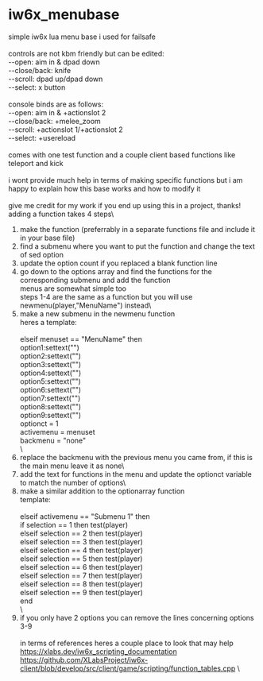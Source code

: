 # iw6x_menubase
simple iw6x lua menu base i used for failsafe\
\
controls are not kbm friendly but can be edited:\
--open: aim in & dpad down\
--close/back: knife\
--scroll: dpad up/dpad down\
--select: x button\
\
console binds are as follows:\
--open: aim in & +actionslot 2\
--close/back: +melee_zoom\
--scroll: +actionslot 1/+actionslot 2\
--select: +usereload\
\
comes with one test function and a couple client based functions like teleport and kick\
\
i wont provide much help in terms of making specific functions but i am happy to explain how this base works and how to modify it\
\
give me credit for my work if you end up using this in a project, thanks!
\
adding a function takes 4 steps\
1) make the function (preferrably in a separate functions file and include it in your base file)
2) find a submenu where you want to put the function and change the text of sed option
3) update the option count if you replaced a blank function line
4) go down to the options array and find the functions for the corresponding submenu and add the function
\
menus are somewhat simple too\
steps 1-4 are the same as a function but you will use newmenu(player,"MenuName") instead\
5) make a new submenu in the newmenu function\
  heres a template:\
  \
      elseif menuset == "MenuName" then\
      option1:settext("")\
      option2:settext("")\
      option3:settext("")\
      option4:settext("")\
      option5:settext("")\
      option6:settext("")\
      option7:settext("")\
      option8:settext("")\
      option9:settext("")\
      optionct = 1 \
      activemenu = menuset\
      backmenu = "none"\
 \
6) replace the backmenu with the previous menu you came from, if this is the main menu leave it as none\
7) add the text for functions in the menu and update the optionct variable to match the number of options\
8) make a similar addition to the optionarray function\
    template:\
   \
     elseif activemenu == "Submenu 1" then\
      if selection == 1 then test(player)\
      elseif selection == 2 then test(player)\
      elseif selection == 3 then test(player)\
      elseif selection == 4 then test(player)\
      elseif selection == 5 then test(player)\
      elseif selection == 6 then test(player)\
      elseif selection == 7 then test(player)\
      elseif selection == 8 then test(player)\
      elseif selection == 9 then test(player)\
      end\
\
9) if you only have 2 options you can remove the lines concerning options 3-9\
\
in terms of references heres a couple place to look that may help\
https://xlabs.dev/iw6x_scripting_documentation \
https://github.com/XLabsProject/iw6x-client/blob/develop/src/client/game/scripting/function_tables.cpp \
